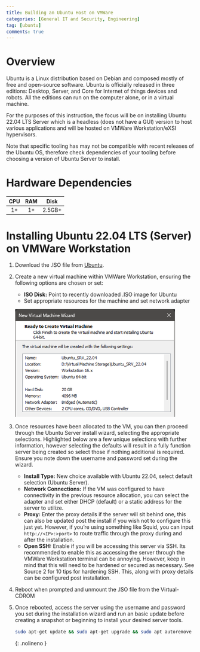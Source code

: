 ```yaml
---
title: Building an Ubuntu Host on VMWare
categories: [General IT and Security, Engineering]
tag: [ubuntu]
comments: true
---
```

# Overview

Ubuntu is a Linux distribution based on Debian and composed mostly of free and open-source software. Ubuntu is officially released in three editions: Desktop, Server, and Core for Internet of things devices and robots. All the editions can run on the computer alone, or in a virtual machine. 

For the purposes of this instruction, the focus will be on installing Ubuntu 22.04 LTS Server which is a headless (does not have a GUI) version to host various applications and will be hosted on VMWare Workstation/eXSI hypervisors. 

Note that specific tooling has may not be compatible with recent releases of the Ubuntu OS, therefore check dependencies of your tooling before choosing a version of Ubuntu Server to install. 

# Hardware Dependencies

| CPU | RAM | Disk   |
|:---:|:---:|:------:|
| 1+  | 1+  | 2.5GB+ |

# Installing Ubuntu 22.04 LTS (Server) on VMWare Workstation
1. Download the .ISO file from [Ubuntu](https://ubuntu.com/download/server).
2. Create a new virtual machine within VMWare Workstation, ensuring the following options are chosen or set:
   - **ISO Disk:** Point to recently downloaded .ISO image for Ubuntu
   - Set appropriate resources for the machine and set network adapter

    ![VMware Configuration](/assets/img/posts/GEN/Engineering/Vmware_Config.png "VMware Configuration")

3. Once resources have been allocated to the VM, you can then proceed through the Ubuntu Server install wizard, selecting the appropriate selections. Highlighted below are a few unique selections with further information, however selecting the defaults will result in a fully function server being created so select those if nothing additional is required. Ensure you note down the username and password set during the wizard.
   - **Install Type:** New choice available with Ubuntu 22.04, select default selection (Ubuntu Server).
   - **Network Connections:** If the VM was configured to have connectivity in the previous resource allocation, you can select the adapter and set either DHCP (default) or a static address for the server to utilize.
   - **Proxy:** Enter the proxy details if the server will sit behind one, this can also be updated post the install if you wish not to configure this just yet. However, if you’re using something like Squid, you can input `http://<IP>:>port>` to route traffic through the proxy during and after the installation.
   - **Open SSH:** Enable if you will be accessing this server via SSH. Its recommended to enable this as accessing the server through the VMWare Workstation terminal can be annoying. However, keep in mind that this will need to be hardened or secured as necessary. See Source 2 for 10 tips for hardening SSH. This, along with proxy details can be configured post installation.

4. Reboot when prompted and unmount the .ISO file from the Virtual-CDROM
5. Once rebooted, access the server using the username and password you set during the installation wizard and run an basic update before creating a snapshot or beginning to install your desired server tools.
   
   ```bash
   sudo apt-get update && sudo apt-get upgrade && sudo apt autoremove
   ```
   {: .nolineno }